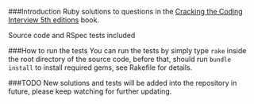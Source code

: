 ###Introduction
Ruby solutions to questions in the [Cracking the Coding Interview  5th editions](http://www.amazon.com/Cracking-Coding-Interview-Programming-Questions/dp/098478280X) book.

Source code and RSpec tests included

###How to run the tests
You can run the tests by simply type `rake` inside the root directory of the source code, before that, should run `bundle install` to install required gems, see Rakefile for details.

###TODO
New solutions and tests will be added into the repository in future, please keep watching for further updating.
